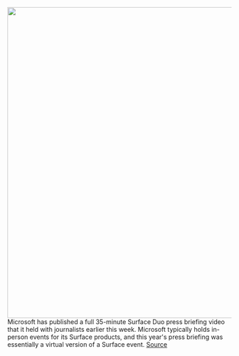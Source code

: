 <img src='https://cdn.vox-cdn.com/thumbor/16UQoXxXafC0PPgGcJ10ekcI3UY=/0x0:1662x935/1200x0/filters:focal(0x0:1662x935):no_upscale()/cdn.vox-cdn.com/uploads/chorus_asset/file/21758392/M8mkZkk.png' width='700px' /><br/>
Microsoft has published a full 35-minute Surface Duo press briefing video that it held with journalists earlier this week. Microsoft typically holds in-person events for its Surface products, and this year's press briefing was essentially a virtual version of a Surface event.
<a href='https://www.theverge.com/2020/8/13/21367929/microsoft-surface-duo-android-demo-video-press-event-design-specs'> Source <a/>
